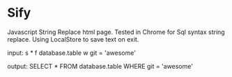 # Sify

Javascript String Replace html page. Tested in Chrome for Sql syntax string replace. Using LocalStore to save text on exit.


input: s * f database.table w git = 'awesome' 

output: SELECT * FROM database.table WHERE git = 'awesome' 

